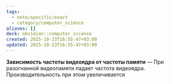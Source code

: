 ```yaml
---
tags:
  - note/specific/exact
  - category/computer_science
aliases: []
deck: obsidian::computer_science
created: 2025-10-23T16:55:47+03:00
updated: 2025-10-23T16:55:47+03:00
---
```


**Зависимость частоты видеоядра от частоты памяти**
—
При разогнанной видеопамяти падает частота видеоядра. Производительность при этом увеличивается
